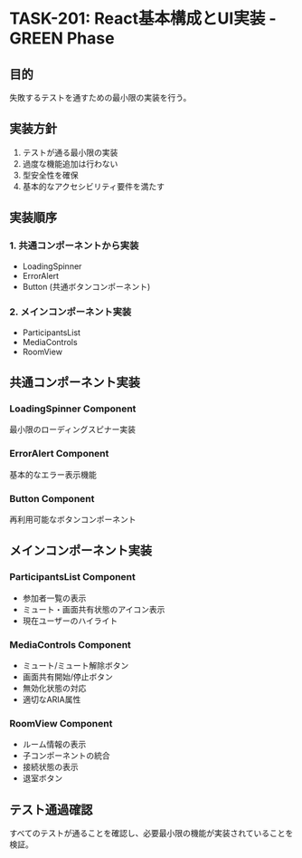 # TASK-201: React基本構成とUI実装 - GREEN Phase

## 目的
失敗するテストを通すための最小限の実装を行う。

## 実装方針
1. テストが通る最小限の実装
2. 過度な機能追加は行わない
3. 型安全性を確保
4. 基本的なアクセシビリティ要件を満たす

## 実装順序

### 1. 共通コンポーネントから実装
- LoadingSpinner
- ErrorAlert
- Button (共通ボタンコンポーネント)

### 2. メインコンポーネント実装
- ParticipantsList
- MediaControls  
- RoomView

## 共通コンポーネント実装

### LoadingSpinner Component
最小限のローディングスピナー実装

### ErrorAlert Component  
基本的なエラー表示機能

### Button Component
再利用可能なボタンコンポーネント

## メインコンポーネント実装

### ParticipantsList Component
- 参加者一覧の表示
- ミュート・画面共有状態のアイコン表示
- 現在ユーザーのハイライト

### MediaControls Component
- ミュート/ミュート解除ボタン
- 画面共有開始/停止ボタン
- 無効化状態の対応
- 適切なARIA属性

### RoomView Component
- ルーム情報の表示
- 子コンポーネントの統合
- 接続状態の表示
- 退室ボタン

## テスト通過確認
すべてのテストが通ることを確認し、必要最小限の機能が実装されていることを検証。